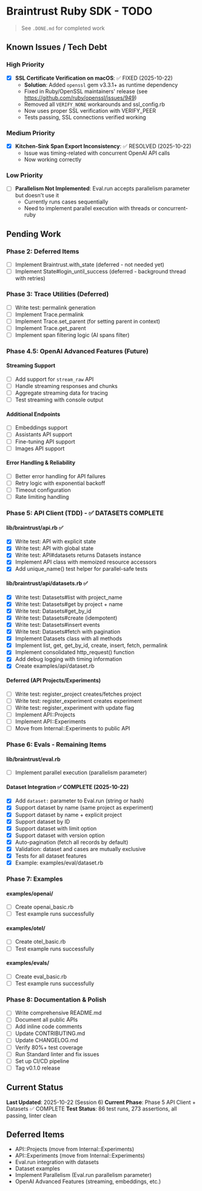 # Braintrust Ruby SDK - TODO

> See `.DONE.md` for completed work

## Known Issues / Tech Debt

### High Priority

- [x] **SSL Certificate Verification on macOS**: ✅ FIXED (2025-10-22)
  - **Solution**: Added `openssl` gem v3.3.1+ as runtime dependency
  - Fixed in Ruby/OpenSSL maintainers' release (see https://github.com/ruby/openssl/issues/949)
  - Removed all `VERIFY_NONE` workarounds and ssl_config.rb
  - Now uses proper SSL verification with VERIFY_PEER
  - Tests passing, SSL connections verified working

### Medium Priority

- [x] **Kitchen-Sink Span Export Inconsistency**: ✅ RESOLVED (2025-10-22)
  - Issue was timing-related with concurrent OpenAI API calls
  - Now working correctly

### Low Priority

- [ ] **Parallelism Not Implemented**: Eval.run accepts parallelism parameter but doesn't use it
  - Currently runs cases sequentially
  - Need to implement parallel execution with threads or concurrent-ruby

## Pending Work

### Phase 2: Deferred Items
- [ ] Implement Braintrust.with_state (deferred - not needed yet)
- [ ] Implement State#login_until_success (deferred - background thread with retries)

### Phase 3: Trace Utilities (Deferred)
- [ ] Write test: permalink generation
- [ ] Implement Trace.permalink
- [ ] Implement Trace.set_parent (for setting parent in context)
- [ ] Implement Trace.get_parent
- [ ] Implement span filtering logic (AI spans filter)

### Phase 4.5: OpenAI Advanced Features (Future)

#### Streaming Support
- [ ] Add support for `stream_raw` API
- [ ] Handle streaming responses and chunks
- [ ] Aggregate streaming data for tracing
- [ ] Test streaming with console output

#### Additional Endpoints
- [ ] Embeddings support
- [ ] Assistants API support
- [ ] Fine-tuning API support
- [ ] Images API support

#### Error Handling & Reliability
- [ ] Better error handling for API failures
- [ ] Retry logic with exponential backoff
- [ ] Timeout configuration
- [ ] Rate limiting handling

### Phase 5: API Client (TDD) - ✅ DATASETS COMPLETE

#### lib/braintrust/api.rb ✅
- [x] Write test: API with explicit state
- [x] Write test: API with global state
- [x] Write test: API#datasets returns Datasets instance
- [x] Implement API class with memoized resource accessors
- [x] Add unique_name() test helper for parallel-safe tests

#### lib/braintrust/api/datasets.rb ✅
- [x] Write test: Datasets#list with project_name
- [x] Write test: Datasets#get by project + name
- [x] Write test: Datasets#get_by_id
- [x] Write test: Datasets#create (idempotent)
- [x] Write test: Datasets#insert events
- [x] Write test: Datasets#fetch with pagination
- [x] Implement Datasets class with all methods
- [x] Implement list, get, get_by_id, create, insert, fetch, permalink
- [x] Implement consolidated http_request() function
- [x] Add debug logging with timing information
- [x] Create examples/api/dataset.rb

#### Deferred (API Projects/Experiments)
- [ ] Write test: register_project creates/fetches project
- [ ] Write test: register_experiment creates experiment
- [ ] Write test: register_experiment with update flag
- [ ] Implement API::Projects
- [ ] Implement API::Experiments
- [ ] Move from Internal::Experiments to public API

### Phase 6: Evals - Remaining Items

#### lib/braintrust/eval.rb
- [ ] Implement parallel execution (parallelism parameter)

#### Dataset Integration ✅ COMPLETE (2025-10-22)
- [x] Add `dataset:` parameter to Eval.run (string or hash)
- [x] Support dataset by name (same project as experiment)
- [x] Support dataset by name + explicit project
- [x] Support dataset by ID
- [x] Support dataset with limit option
- [x] Support dataset with version option
- [x] Auto-pagination (fetch all records by default)
- [x] Validation: dataset and cases are mutually exclusive
- [x] Tests for all dataset features
- [x] Example: examples/eval/dataset.rb

### Phase 7: Examples

#### examples/openai/
- [ ] Create openai_basic.rb
- [ ] Test example runs successfully

#### examples/otel/
- [ ] Create otel_basic.rb
- [ ] Test example runs successfully

#### examples/evals/
- [ ] Create eval_basic.rb
- [ ] Test example runs successfully

### Phase 8: Documentation & Polish

- [ ] Write comprehensive README.md
- [ ] Document all public APIs
- [ ] Add inline code comments
- [ ] Update CONTRIBUTING.md
- [ ] Update CHANGELOG.md
- [ ] Verify 80%+ test coverage
- [ ] Run Standard linter and fix issues
- [ ] Set up CI/CD pipeline
- [ ] Tag v0.1.0 release

## Current Status

**Last Updated**: 2025-10-22 (Session 6)
**Current Phase**: Phase 5 API Client + Datasets ✅ COMPLETE
**Test Status**: 86 test runs, 273 assertions, all passing, linter clean

## Deferred Items

- API::Projects (move from Internal::Experiments)
- API::Experiments (move from Internal::Experiments)
- Eval.run integration with datasets
- Dataset examples
- Implement Parallelism (Eval.run parallelism parameter)
- OpenAI Advanced Features (streaming, embeddings, etc.)
